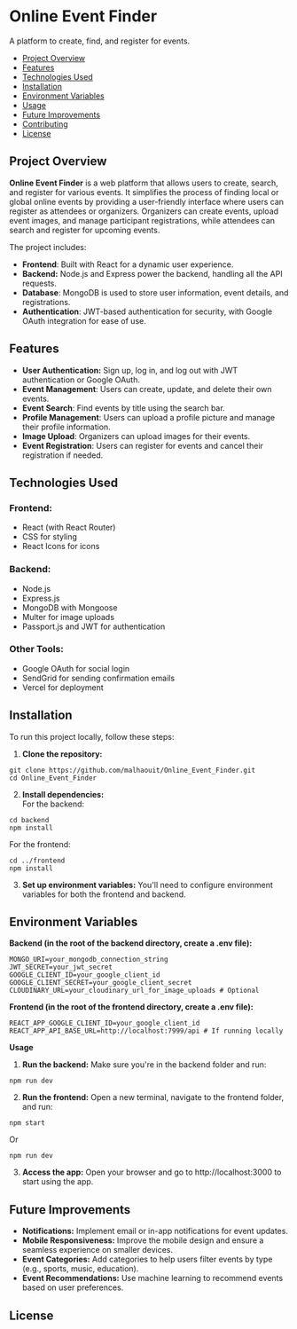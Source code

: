 # Online Event Finder
A platform to create, find, and register for events.  

- [Project Overview](#project-overview)
- [Features](#features)
- [Technologies Used](#technologies-used)
- [Installation](#installation)
- [Environment Variables](#environment-variables)
- [Usage](#usage)
- [Future Improvements](#future-improvements)
- [Contributing](#contributing)
- [License](#license)

## Project Overview
**Online Event Finder** is a web platform that allows users to create, search, and register for various events. It simplifies the process of finding local or global online events by providing a user-friendly interface where users can register as attendees or organizers. Organizers can create events, upload event images, and manage participant registrations, while attendees can search and register for upcoming events.  

The project includes:

- **Frontend**: Built with React for a dynamic user experience.
- **Backend:** Node.js and Express power the backend, handling all the API requests.
- **Database**: MongoDB is used to store user information, event details, and registrations.
- **Authentication**: JWT-based authentication for security, with Google OAuth integration for ease of use.

## Features

- **User Authentication:** Sign up, log in, and log out with JWT authentication or Google OAuth.
- **Event Management**: Users can create, update, and delete their own events.
- **Event Search**: Find events by title using the search bar.
- **Profile Management**: Users can upload a profile picture and manage their profile information.
- **Image Upload**: Organizers can upload images for their events.
- **Event Registration**: Users can register for events and cancel their registration if needed.

## Technologies Used

### Frontend:

- React (with React Router)
- CSS for styling
- React Icons for icons

### Backend:

- Node.js
- Express.js
- MongoDB with Mongoose
- Multer for image uploads
- Passport.js and JWT for authentication

### Other Tools:

- Google OAuth for social login
- SendGrid for sending confirmation emails
- Vercel for deployment

## Installation
To run this project locally, follow these steps:

1. **Clone the repository:**

```
git clone https://github.com/malhaouit/Online_Event_Finder.git
cd Online_Event_Finder
```

2. **Install dependencies:**  
For the backend:  

```
cd backend
npm install
```  

For the frontend:

```
cd ../frontend
npm install
```  

3. **Set up environment variables:** You'll need to configure environment variables for both the frontend and backend.

## Environment Variables

**Backend (in the root of the backend directory, create a .env file):** 

```
MONGO_URI=your_mongodb_connection_string
JWT_SECRET=your_jwt_secret
GOOGLE_CLIENT_ID=your_google_client_id
GOOGLE_CLIENT_SECRET=your_google_client_secret
CLOUDINARY_URL=your_cloudinary_url_for_image_uploads # Optional
```  

**Frontend (in the root of the frontend directory, create a .env file):**

```
REACT_APP_GOOGLE_CLIENT_ID=your_google_client_id
REACT_APP_API_BASE_URL=http://localhost:7999/api # If running locally
```

**Usage**

1. **Run the backend:** Make sure you're in the backend folder and run:

```
npm run dev  
```

2. **Run the frontend:** Open a new terminal, navigate to the frontend folder, and run:

```
npm start
```
Or  
```
npm run dev  
```  

3. **Access the app:** Open your browser and go to http://localhost:3000 to start using the app.

## Future Improvements
- **Notifications:** Implement email or in-app notifications for event updates.
- **Mobile Responsiveness:** Improve the mobile design and ensure a seamless experience on smaller devices.
- **Event Categories:** Add categories to help users filter events by type (e.g., sports, music, education).
- **Event Recommendations:** Use machine learning to recommend events based on user preferences.

## License
